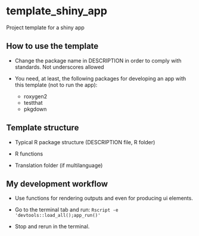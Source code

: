 # template_shiny_app

Project template for a shiny app

## How to use the template

- Change the package name in DESCRIPTION in order to comply with standards.
Not underscores allowed

- You need, at least, the following packages for developing an app with this template (not to run the app):
  + roxygen2
  + testthat
  + pkgdown

## Template structure

- Typical R package structure (DESCRIPTION file, R folder)

- R functions

- Translation folder (if multilanguage)

## My development workflow

- Use functions for rendering outputs and even for producing ui elements.

- Go to the terminal tab and run: `Rscript -e 'devtools::load_all();app_run()'`

- Stop and rerun in the terminal.
